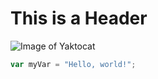 # This is a Header
![Image of Yaktocat](https://octodex.github.com/images/yaktocat.png)
``` javascript
var myVar = "Hello, world!";
```
